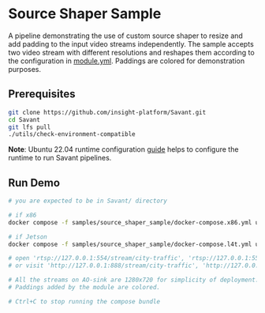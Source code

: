 # Source Shaper Sample

A pipeline demonstrating the use of custom source shaper to resize and add padding to the input video streams independently. The sample accepts two video stream with different resolutions and reshapes them according to the configuration in [module.yml](module.yml). Paddings are colored for demonstration purposes.

## Prerequisites

```bash
git clone https://github.com/insight-platform/Savant.git
cd Savant
git lfs pull
./utils/check-environment-compatible
```

**Note**: Ubuntu 22.04 runtime configuration [guide](https://insight-platform.github.io/Savant/develop/getting_started/0_configure_prod_env.html) helps to configure the runtime to run Savant pipelines.

## Run Demo

```bash
# you are expected to be in Savant/ directory

# if x86
docker compose -f samples/source_shaper_sample/docker-compose.x86.yml up

# if Jetson
docker compose -f samples/source_shaper_sample/docker-compose.l4t.yml up

# open 'rtsp://127.0.0.1:554/stream/city-traffic', 'rtsp://127.0.0.1:554/stream/town-centre' in your player
# or visit 'http://127.0.0.1:888/stream/city-traffic', 'http://127.0.0.1:888/stream/town-centre' (LL-HLS)

# All the streams on AO-sink are 1280x720 for simplicity of deployment.
# Paddings added by the module are colored.

# Ctrl+C to stop running the compose bundle
```
